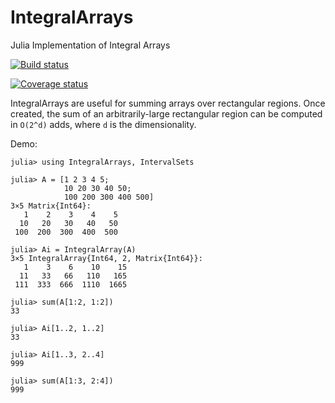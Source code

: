# IntegralArrays

Julia Implementation of Integral Arrays

[![Build status](https://github.com/JuliaImages/IntegralArrays.jl/actions/workflows/CI.yml/badge.svg)](https://github.com/JuliaImages/IntegralArrays.jl/actions/workflows/CI.yml)

[![Coverage status](https://codecov.io/gh/JuliaImages/IntegralArrays.jl/branch/master/graph/badge.svg?token=oPz8fJvjDP)](https://codecov.io/gh/JuliaImages/IntegralArrays.jl)

IntegralArrays are useful for summing arrays over rectangular regions. Once created, the sum of an arbitrarily-large rectangular region
can be computed in `O(2^d)` adds, where `d` is the dimensionality.

Demo:

```
julia> using IntegralArrays, IntervalSets

julia> A = [1 2 3 4 5;
            10 20 30 40 50;
            100 200 300 400 500]
3×5 Matrix{Int64}:
   1    2    3    4    5
  10   20   30   40   50
 100  200  300  400  500

julia> Ai = IntegralArray(A)
3×5 IntegralArray{Int64, 2, Matrix{Int64}}:
   1    3    6    10    15
  11   33   66   110   165
 111  333  666  1110  1665

julia> sum(A[1:2, 1:2])
33

julia> Ai[1..2, 1..2]
33

julia> Ai[1..3, 2..4]
999

julia> sum(A[1:3, 2:4])
999
```
